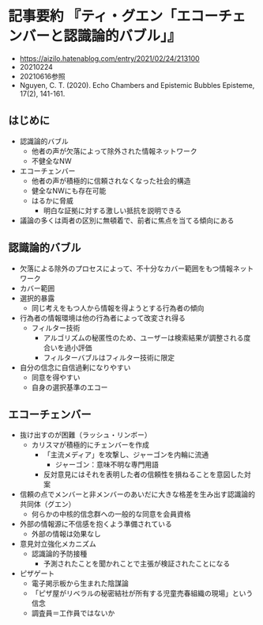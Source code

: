 <!-- tex script for md -->
<script type="text/javascript" async src="https://cdnjs.cloudflare.com/ajax/libs/mathjax/2.7.7/MathJax.js?config=TeX-MML-AM_CHTML">
</script>
<script type="text/x-mathjax-config">
 MathJax.Hub.Config({
 tex2jax: {
 inlineMath: [['$', '$'] ],
 displayMath: [ ['$$','$$'], ["\\[","\\]"] ]
 }
 });
</script>

# 記事要約 『ティ・グエン「エコーチェンバーと認識論的バブル」』

- https://aizilo.hatenablog.com/entry/2021/02/24/213100
- 20210224
- 20210616参照
- Nguyen, C. T. (2020).   Echo Chambers and Epistemic Bubbles Episteme, 17(2), 141-161.

<!-- -------------------- -->

## はじめに
- 認識論的バブル
    - 他者の声が欠落によって除外された情報ネットワーク
    - 不健全なNW
- エコーチェンバー
    - 他者の声が積極的に信頼されなくなった社会的構造
    - 健全なNWにも存在可能
    - はるかに脅威
        - 明白な証拠に対する激しい抵抗を説明できる
- 議論の多くは両者の区別に無頓着で、前者に焦点を当てる傾向にある

<!-- -------------------- -->

## 認識論的バブル
- 欠落による除外のプロセスによって、不十分なカバー範囲をもつ情報ネットワーク
- カバー範囲
- 選択的暴露
    - 同じ考えをもつ人から情報を得ようとする行為者の傾向
- 行為者の情報環境は他の行為者によって改変され得る
    - フィルター技術
        - アルゴリズムの秘匿性のため、ユーザーは検索結果が調整される度合いを過小評価
        - フィルターバブルはフィルター技術に限定
- 自分の信念に自信過剰になりやすい
    - 同意を得やすい
    - 自身の選択基準のエコー

<!-- -------------------- -->

## エコーチェンバー
- 抜け出すのが困難（ラッシュ・リンボー）
    - カリスマが積極的にチェンバーを作成
        - 「主流メディア」を攻撃し、ジャーゴンを内輪に流通
            - ジャーゴン：意味不明な専門用語
        - 反対意見にはそれを表明した者の信頼性を損ねることを意図した対案
- 信頼の点でメンバーと非メンバーのあいだに大きな格差を生み出す認識論的共同体（グエン）
    - 何らかの中核的信念群への一般的な同意を会員資格
- 外部の情報源に不信感を抱くよう準備されている
    - 外部の情報は効果なし
- 意見対立強化メカニズム
    - 認識論的予防接種
        - 予測されたことを聞かれことで主張が検証されたことになる
- ピザゲート
    - 電子掲示板から生まれた陰謀論
    - 「ピザ屋がリベラルの秘密結社が所有する児童売春組織の現場」という信念
    - 調査員＝工作員ではないか
